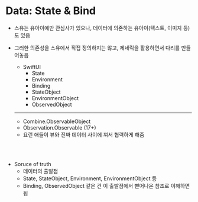 # Data: State & Bind

- 스유는 유아이에만 관심사가 있으나, 데이터에 의존하는 유아이(텍스트, 이미지 등)도 있음
- 그러한 의존성을 스유에서 직접 정의하지는 않고, 제네릭을 활용하면서 다리를 만들어놓음
    - SwiftUI
        - State
        - Environment
        - Binding
        - StateObject
        - EnvironmentObject
        - ObservedObject
    
    ---
    
    - Combine.ObservableObject
    - Observation.Observable (17+)
    - 요런 애들이 뷰와 진짜 데이터 사이에 껴서 협력하게 해줌
    
<br><br>

- Soruce of truth
    - 데이터의 출발점
    - State, StateObject, Environment, EnvironmentObject 등
    - Binding, ObservedObject 같은 건 이 출발점에서 뻗어나온 참조로 이해하면 됨
